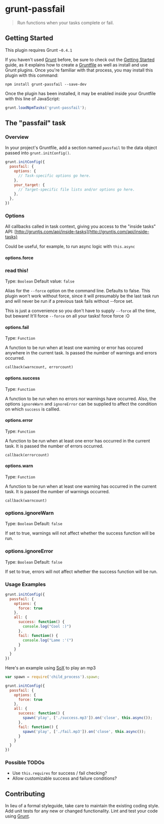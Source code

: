# grunt-passfail

> Run functions when your tasks complete or fail.

## Getting Started
This plugin requires Grunt `~0.4.1`

If you haven't used [Grunt](http://gruntjs.com/) before, be sure to check out the [Getting Started](http://gruntjs.com/getting-started) guide, as it explains how to create a [Gruntfile](http://gruntjs.com/sample-gruntfile) as well as install and use Grunt plugins. Once you're familiar with that process, you may install this plugin with this command:

```shell
npm install grunt-passfail --save-dev
```

Once the plugin has been installed, it may be enabled inside your Gruntfile with this line of JavaScript:

```js
grunt.loadNpmTasks('grunt-passfail');
```

## The "passfail" task

### Overview
In your project's Gruntfile, add a section named `passfail` to the data object passed into `grunt.initConfig()`.

```js
grunt.initConfig({
  passfail: {
    options: {
      // Task-specific options go here.
    },
    your_target: {
      // Target-specific file lists and/or options go here.
    },
  },
})
```

### Options

All callbacks called in task context, giving you access to the "inside tasks" API:
[http://gruntjs.com/api/inside-tasks](http://gruntjs.com/api/inside-tasks)

Could be useful, for example, to run async logic with `this.async`

#### options.force
### read this!

Type: `Boolean`
Default value: `false`

Alias for the `--force` option on the command line. Defaults to false.
This plugin won't work without force, since it will presumably be the last task
run and will never be run if a previous task fails without --force set.

This is just a convenience so you don't have to supply `--force` all the time, but beware!
It'll force `--force` on all your tasks! force force :O

#### options.fail
Type: `Function`

A function to be run when at least one warning or error has occured anywhere
in the current task. Is passed the number of warnings and errors occurred.

`callback(warncount, errorcount)`

#### options.success
Type: `Function`

A function to be run when no errors nor warnings have occurred. Also, the options `ignoreWarn` and
`ignoreError` can be supplied to affect the condition on which `success` is callled.

#### options.error
Type: `Function`

A function to be run when at least one error has occurred in the current task. It is passed
the number of errors occurred.

`callback(errorcount)`

#### options.warn
Type: `Function`

A function to be run when at least one warning has occurred in the current task. It is passed
the number of warnings occurred.

`callback(warncount)`

### options.ignoreWarn
Type: `Boolean`
Default: `false`

If set to true, warnings will not affect whether the success function will be run.

### options.ignoreError
Type: `Boolean`
Default: `false`

If set to true, errors will not affect whether the success function will be run.

### Usage Examples

```js
grunt.initConfig({
  passfail: {
    options: {
      force: true
    },
    all: {
      success: function() {
        console.log("Cool :)")
      },
      fail: function() {
        console.log("Lame :'(")
      }
    }
  }
})
```

Here's an example using [SoX](http://sox.sourceforge.net/) to play an mp3

```js
var spawn = require('child_process').spawn;

grunt.initConfig({
  passfail: {
    options: {
      force: true
    },
    all: {
      success: function() {
        spawn('play', ['./success.mp3']).on('close', this.async());
      },
      fail: function() {
        spawn('play', ['./fail.mp3']).on('close', this.async());
      }
    }
  }
})
```

### Possible TODOs

- Use `this.requires` for success / fail checking?
- Allow customizable success and failure conditions?

## Contributing
In lieu of a formal styleguide, take care to maintain the existing coding style. Add unit tests for any new or changed functionality. Lint and test your code using [Grunt](http://gruntjs.com/).

